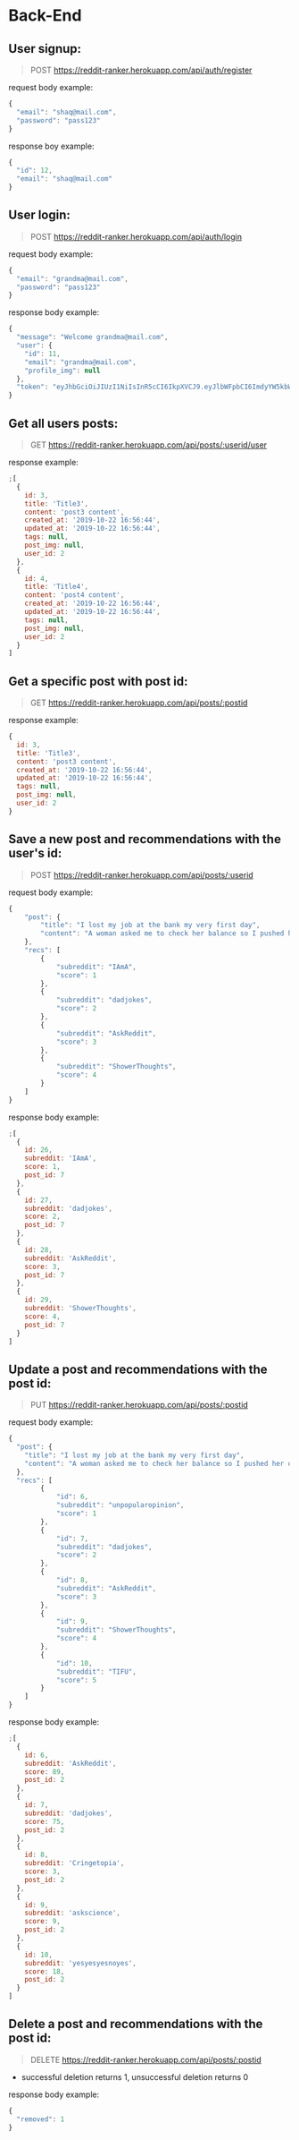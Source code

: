 # Back-End

## User signup:

> POST https://reddit-ranker.herokuapp.com/api/auth/register

request body example:

```js
{
  "email": "shaq@mail.com",
  "password": "pass123"
}
```

response boy example:

```js
{
  "id": 12,
  "email": "shaq@mail.com"
}
```

## User login:

> POST https://reddit-ranker.herokuapp.com/api/auth/login

request body example:

```js
{
  "email": "grandma@mail.com",
  "password": "pass123"
}
```

response body example:

```js
{
  "message": "Welcome grandma@mail.com",
  "user": {
    "id": 11,
    "email": "grandma@mail.com",
    "profile_img": null
  },
  "token": "eyJhbGciOiJIUzI1NiIsInR5cCI6IkpXVCJ9.eyJlbWFpbCI6ImdyYW5kbWEiLCJpZCI6MTEsImlhdCI6MTU3MTgwNjYzMSwiZXhwIjoxNTcxODEwMjMxfQ.-eqokqd4E6awsQLgBRll3m14os8O3AJ4MoCLcbzYxns"
}
```

## Get all users posts:

> GET https://reddit-ranker.herokuapp.com/api/posts/:userid/user

response example:

```js
;[
  {
    id: 3,
    title: 'Title3',
    content: 'post3 content',
    created_at: '2019-10-22 16:56:44',
    updated_at: '2019-10-22 16:56:44',
    tags: null,
    post_img: null,
    user_id: 2
  },
  {
    id: 4,
    title: 'Title4',
    content: 'post4 content',
    created_at: '2019-10-22 16:56:44',
    updated_at: '2019-10-22 16:56:44',
    tags: null,
    post_img: null,
    user_id: 2
  }
]
```

## Get a specific post with post id:

> GET https://reddit-ranker.herokuapp.com/api/posts/:postid

response example:

```js
{
  id: 3,
  title: 'Title3',
  content: 'post3 content',
  created_at: '2019-10-22 16:56:44',
  updated_at: '2019-10-22 16:56:44',
  tags: null,
  post_img: null,
  user_id: 2
}
```

## Save a new post and recommendations with the user's id:

> POST https://reddit-ranker.herokuapp.com/api/posts/:userid

request body example:

```js
{
	"post": {
		"title": "I lost my job at the bank my very first day",
		"content": "A woman asked me to check her balance so I pushed her over"
	},
	"recs": [
		{
			"subreddit": "IAmA",
			"score": 1
		},
		{
			"subreddit": "dadjokes",
			"score": 2
		},
		{
			"subreddit": "AskReddit",
			"score": 3
		},
		{
			"subreddit": "ShowerThoughts",
			"score": 4
		}
	]
}
```

response body example:

```js
;[
  {
    id: 26,
    subreddit: 'IAmA',
    score: 1,
    post_id: 7
  },
  {
    id: 27,
    subreddit: 'dadjokes',
    score: 2,
    post_id: 7
  },
  {
    id: 28,
    subreddit: 'AskReddit',
    score: 3,
    post_id: 7
  },
  {
    id: 29,
    subreddit: 'ShowerThoughts',
    score: 4,
    post_id: 7
  }
]
```

## Update a post and recommendations with the post id:

> PUT https://reddit-ranker.herokuapp.com/api/posts/:postid

request body example:

```js
{
  "post": {
    "title": "I lost my job at the bank my very first day",
    "content": "A woman asked me to check her balance so I pushed her over"
  },
  "recs": [
		{
			"id": 6,
			"subreddit": "unpopularopinion",
			"score": 1
		},
		{
			"id": 7,
			"subreddit": "dadjokes",
			"score": 2
		},
		{
			"id": 8,
			"subreddit": "AskReddit",
			"score": 3
		},
		{
			"id": 9,
			"subreddit": "ShowerThoughts",
			"score": 4
		},
		{
			"id": 10,
			"subreddit": "TIFU",
			"score": 5
		}
	]
}
```

response body example:

```js
;[
  {
    id: 6,
    subreddit: 'AskReddit',
    score: 89,
    post_id: 2
  },
  {
    id: 7,
    subreddit: 'dadjokes',
    score: 75,
    post_id: 2
  },
  {
    id: 8,
    subreddit: 'Cringetopia',
    score: 3,
    post_id: 2
  },
  {
    id: 9,
    subreddit: 'askscience',
    score: 9,
    post_id: 2
  },
  {
    id: 10,
    subreddit: 'yesyesyesnoyes',
    score: 18,
    post_id: 2
  }
]
```

## Delete a post and recommendations with the post id:

> DELETE https://reddit-ranker.herokuapp.com/api/posts/:postid

- successful deletion returns 1, unsuccessful deletion returns 0

response body example:

```js
{
  "removed": 1
}
```

